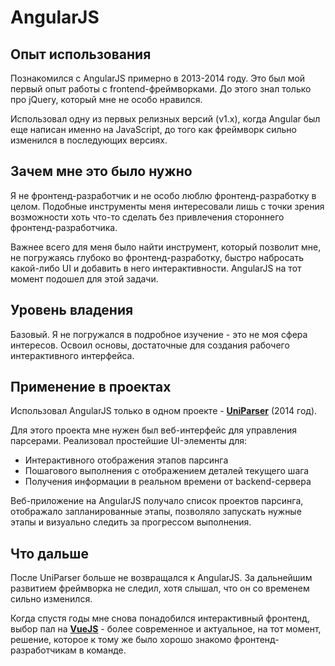 # AngularJS

## Опыт использования

Познакомился с AngularJS примерно в 2013-2014 году. Это был мой первый опыт работы с frontend-фреймворками. До этого знал только про jQuery, который мне не особо нравился.

Использовал одну из первых релизных версий (v1.x), когда Angular был еще написан именно на JavaScript, до того как фреймворк сильно изменился в последующих версиях.


## Зачем мне это было нужно

Я не фронтенд-разработчик и не особо люблю фронтенд-разработку в целом. Подобные инструменты меня интересовали лишь с точки зрения возможности хоть что-то сделать без привлечения стороннего фронтенд-разработчика.

Важнее всего для меня было найти инструмент, который позволит мне, не погружаясь глубоко во фронтенд-разработку, быстро набросать какой-либо UI и добавить в него интерактивности. AngularJS на тот момент подошел для этой задачи.


## Уровень владения

Базовый. Я не погружался в подробное изучение - это не моя сфера интересов. Освоил основы, достаточные для создания рабочего интерактивного интерфейса.


## Применение в проектах

Использовал AngularJS только в одном проекте - **[UniParser](../../experience/projects/UniParser.md)** (2014 год).

Для этого проекта мне нужен был веб-интерфейс для управления парсерами. Реализовал простейшие UI-элементы для:
- Интерактивного отображения этапов парсинга
- Пошагового выполнения с отображением деталей текущего шага
- Получения информации в реальном времени от backend-сервера

Веб-приложение на AngularJS получало список проектов парсинга, отображало запланированные этапы, позволяло запускать нужные этапы и визуально следить за прогрессом выполнения.


## Что дальше

После UniParser больше не возвращался к AngularJS. За дальнейшим развитием фреймворка не следил, хотя слышал, что он со временем сильно изменился.

Когда спустя годы мне снова понадобился интерактивный фронтенд, выбор пал на **[VueJS](VueJS.md)** - более современное и актуальное, на тот момент, решение, которое к тому же было хорошо знакомо фронтенд-разработчикам в команде.
